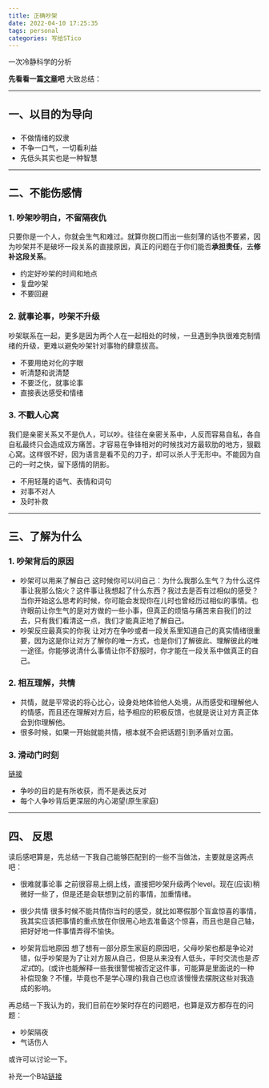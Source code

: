 ```yaml
---
title: 正确吵架
date: 2022-04-10 17:25:35
tags: personal
categories: 写给STico
---
```

一次冷静科学的分析
<!--more-->
**先看看一篇[文章](https://zhuanlan.zhihu.com/p/131021128)吧**
大致总结：
___
## 一、以目的为导向
### 

- 不做情绪的奴隶
- 不争一口气，一切看利益
- 先低头其实也是一种智慧
___
## 二、不能伤感情
###     
### 1. 吵架吵明白，不留隔夜仇
只要你是一个人，你就会生气和难过。就算你脱口而出一些刻薄的话也不要紧，因为吵架并不是破坏一段关系的直接原因，真正的问题在于你们能否**承担责任**，去**修补这段关系**。
- 约定好吵架的时间和地点
- 复盘吵架
- 不要回避
### 2. 就事论事，吵架不升级
吵架联系在一起，更多是因为两个人在一起相处的时候，一旦遇到争执很难克制情绪的升级，更难以避免吵架针对事物的肆意拔高。
- 不要用绝对化的字眼
- 听清楚和说清楚
- 不要泛化，就事论事
- 直接表达感受和情绪
### 3. 不戳人心窝
我们是亲密关系又不是仇人，可以吵。往往在亲密关系中，人反而容易自私，各自自私最终只会造成双方痛苦。才容易在争锋相对的时候找对方最软肋的地方，狠戳心窝。这样很不好，因为语言是看不见的刀子，却可以杀人于无形中。不能因为自己的一时之快，留下感情的阴影。
- 不用轻蔑的语气、表情和词句
- 对事不对人
- 及时补救
___
## 三、了解为什么
###  

### 1. 吵架背后的原因
- 吵架可以用来了解自己
这时候你可以问自己：为什么我那么生气？为什么这件事让我那么恼火？这件事让我想起了什么东西？我过去是否有过相似的感受？当你开始这么思考的时候，你可能会发现你在儿时也曾经历过相似的事情。也许眼前让你生气的是对方做的一些小事，但真正的烦恼与痛苦来自我们的过去，只有我们看清这一点，我们才能真正地了解自己。
- 吵架反应最真实的你我
让对方在争吵或者一段关系里知道自己的真实情绪很重要，因为这是你让对方了解你的唯一方式，也是你们了解彼此、理解彼此的唯一途径。你能够说清什么事情让你不舒服时，你才能在一段关系中做真正的自己。
### 2. 相互理解，共情
- 共情，就是平常说的将心比心，设身处地体验他人处境，从而感受和理解他人的情感，而且还在理解对方后，给予相应的积极反馈，也就是说让对方真正体会到你理解他。
- 很多时候，如果一开始就能共情，根本就不会把话题引到矛盾对立面。
### 3. 滑动门时刻
[链接](https://www.jianshu.com/p/f68c4290a2ae)
- 争吵的目的是有所收获，而不是表达反对
- 每个人争吵背后更深层的内心渴望(原生家庭)
___
## 四、 反思
读后感吧算是，先总结一下我自己能够匹配到的一些不当做法，主要就是这两点吧：
- 很难就事论事
之前很容易上纲上线，直接把吵架升级两个level。现在(应该)稍微好一些了，但是还是会联想到之前的事情，加重情绪。

- 很少共情
很多时候不能共情你当时的感受，就比如寒假那个盲盒惊喜的事情，我其实应该把事情的重点放在你很用心地去准备这个惊喜，而且也是自己轴，把好好地一件事情弄得不愉快。

- 吵架背后地原因
想了想有一部分原生家庭的原因吧，父母吵架也都是争论对错，似乎吵架是为了让对方服从自己，但是从来没有人低头，平时交流也是*否定式*的。(或许也能解释一些我很警惕被否定这件事，可能算是里面说的一种补偿现象？不懂，毕竟也不是学心理的)我自己也应该慢慢去摆脱这些对我造成的影响。

再总结一下我认为的，我们目前在吵架时存在的问题吧，也算是双方都存在的问题：
+ 吵架隔夜
+ 气话伤人

或许可以讨论一下。

补充一个B站[链接](https://www.bilibili.com/video/BV1su411i7VM?spm_id_from=333.337.search-card.all.click)